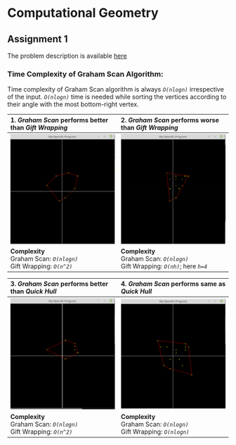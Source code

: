 # Computational Geometry

## Assignment 1
The problem description is available [here](<Offline 1/Assignment 1.pdf>)

### Time Complexity of Graham Scan Algorithm:
Time complexity of Graham Scan algorithm is always *`O(nlogn)`* irrespective of the input. *`O(nlogn)`* time is needed while sorting the vertices according to their angle with the most bottom-right vertex.

|1. *Graham Scan* performs better than *Gift Wrapping*| 2. *Graham Scan* performs worse than *Gift Wrapping* |
| :------------ | :------------ |
| ![](<Offline 1/Testcases/1.png>) | ![](<Offline 1/Testcases/2.png>)  |
| **Complexity** <br> Graham Scan: *`O(nlogn)`*<br> Gift Wrapping: *`O(n^2)`* |  **Complexity** <br> Graham Scan: *`O(nlogn)`*<br> Gift Wrapping: *`O(nh)`*; here *`h=4`* |

|3. *Graham Scan* performs better than *Quick Hull*| 4. *Graham Scan* performs same as *Quick Hull* |
| :------------ | :------------ |
| ![](<Offline 1/Testcases/3.png>) | ![](<Offline 1/Testcases/4.png>)  |
| **Complexity** <br> Graham Scan: *`O(nlogn)`*<br> Gift Wrapping: *`O(n^2)`* |  **Complexity** <br> Graham Scan: *`O(nlogn)`*<br> Gift Wrapping: *`O(nlogn)`* |